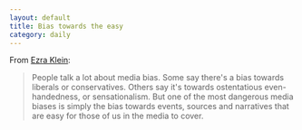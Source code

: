 ```yaml
---
layout: default
title: Bias towards the easy
category: daily
---
```


From [Ezra Klein](http://www.washingtonpost.com/blogs/wonkblog/wp/2013/04/23/this-is-why-you-should-buy-neil-irwins-new-book/):

> People talk a lot about media bias. Some say there's a bias towards liberals or conservatives. Others say it's towards 
> ostentatious even-handedness, or sensationalism. But one of the most dangerous media biases is simply the bias towards events, 
> sources and narratives that are easy for those of us in the media to cover.